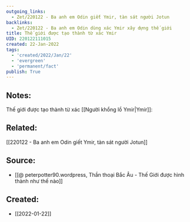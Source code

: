 ```yaml
---
outgoing_links:
  - Zet/220122 - Ba anh em Odin giết Ymir, tàn sát người Jotun
backlinks:
  - Zet/220122 - Ba anh em Odin dùng xác Ymir xây dựng thế giới
title: Thế giới được tạo thành từ xác Ymir
UID: 220122111015
created: 22-Jan-2022
tags:
  - 'created/2022/Jan/22'
  - 'evergreen'
  - 'permanent/fact'
publish: True
---
```

## Notes:
Thế giới được tạo thành từ xác [[Người khổng lồ Ymir|Ymir]]:

## Related:
[[220122 - Ba anh em Odin giết Ymir, tàn sát người Jotun]]

## Source:
- [[@ peterpotter90.wordpress, Thần thoại Bắc Âu - Thế Giới được hình thành như thế nào]]


## Created:
- [[2022-01-22]]
